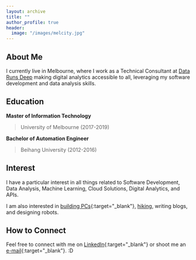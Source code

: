 ```yaml
---
layout: archive
title: ""
author_profile: true
header:
  image: "/images/melcity.jpg"
---
```


About Me
--------
I currently live in Melbourne, where I work as a Technical Consultant at [Data Runs Deep](https://datarunsdeep.com.au/) making digital analytics accessible to all, leveraging my software development and data analysis skills. 

Education
----------------------

**Master of Information Technology**   

>University of Melbourne (2017-2019)

**Bachelor of Automation Engineer**

>Beihang University (2012-2016)

Interest
----------------

I have a particular interest in all things related to Software Development, Data Analysis, Machine Learning, Cloud Solutions, Digital Analytics, and APIs. 

I am also interested in [building PCs](https://youtu.be/pK-xWLQXf1k){:target="_blank"}, [hiking](https://youtu.be/kbAjOw4U8qQ), writing blogs, and designing robots.

How to Connect
--------------
Feel free to connect with me on [LinkedIn](https://www.linkedin.com/in/ivan-bu/){:target="_blank"} or shoot me an [e-mail](mailto:IvanBuAU@gmail.com){:target="_blank"}. :D